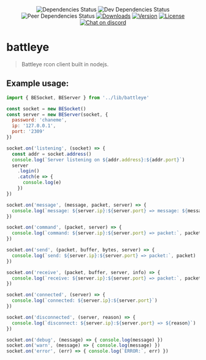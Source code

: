<p align="center">
  <img src="https://david-dm.org/nurdism/battleye/status.svg" alt="Dependencies Status">
  <img src="https://david-dm.org/nurdism/battleye/dev-status.svg" alt="Dev Dependencies Status">
  <img src="https://david-dm.org/nurdism/battleye/peer-status.svg" alt="Peer Dependencies Status">
  <a href="https://www.npmjs.com/package/battleye"><img src="https://img.shields.io/npm/dm/battleye.svg" alt="Downloads"></a>
  <a href="https://www.npmjs.com/package/battleye"><img src="https://img.shields.io/npm/v/battleye.svg" alt="Version"></a>
  <a href="https://www.npmjs.com/package/battleye"><img src="https://img.shields.io/npm/l/battleye.svg" alt="License"></a>
  <a href="https://discord.gg/Kzkd6V3" ><img src="https://discordapp.com/api/guilds/428366869993488401/widget.png" alt="Chat on discord"><a/>
</p>

# battleye

> Battleye rcon client built in nodejs.

## Example usage:
```js
import { BESocket, BEServer } from '../lib/battleye'

const socket = new BESocket()
const server = new BEServer(socket, {
  password: 'chaneme',
  ip: '127.0.0.1',
  port: '2309'
})

socket.on('listening', (socket) => {
  const addr = socket.address()
  console.log(`Server listening on ${addr.address}:${addr.port}`)
  server
    .login()
    .catch(e => {
      console.log(e)
    })
})

socket.on('message', (message, packet, server) => {
  console.log(`message: ${server.ip}:${server.port} => message: ${message}`)
})

socket.on('command', (packet, server) => {
  console.log(`command: ${server.ip}:${server.port} => packet:`, packet)
})

socket.on('send', (packet, buffer, bytes, server) => {
  console.log(`send: ${server.ip}:${server.port} => packet:`, packet)
})

socket.on('receive', (packet, buffer, server, info) => {
  console.log(`receive: ${server.ip}:${server.port} => packet:`, packet)
})

socket.on('connected', (server) => {
  console.log(`connected: ${server.ip}:${server.port}`)
})

socket.on('disconnected', (server, reason) => {
  console.log(`disconnect: ${server.ip}:${server.port} => ${reason}`)
})

socket.on('debug', (message) => { console.log(message) })
socket.on('warn', (message) => { console.log(message) })
socket.on('error', (err) => { console.log(`ERROR:`, err) })
```
